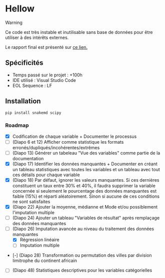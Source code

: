 # Hellow

> [!WARNING]
> Ce code est très instable et inutilisable sans base de données pour être utiliser à des intérêts externes.

Le rapport final est présenté sur [ce lien.](https://walid-projects.notion.site/Projet-ADD-1a529a68f59c805a9e5fcb06292dff3e)

## Spécificités

- Temps passé sur le projet : +100h
- IDE utilisé : Visual Studio Code
- EOL Sequence : LF

## Installation

```bash
pip install snakemd scipy
```

### Roadmap

- [x] Codification de chaque variable + Documenter le processus
- [ ] (Diapo 6 et 12) Afficher comme statistique les formats erronés/dupliqués/incohérentes/extrêmes
- [ ] (Diapo 13) Générer un tabeleau "Vue des variables" comme partie de la documentation
- [x] (Diapo 17) Identifier les données manquantes + Documenter en créant un tableau statistiques avec toutes les variables et un tableau avec tout ces détails pour chaque variable
- [x] (Diapo 18) Par défaut, ignorer les valeurs manquantes. Si ces dernières constituent un taux entre 30% et 40%, il faudra supprimer la variable concernée si seulement le pourcentage des données manquantes est faible (15%) et réparti aléatoirement. Sinon si aucune de ces conditions ne sont satisfaites
- [x] (Diapo 22) Ajouter la moyenne, médianne et Mode et/ou possiblement l'imputation multiple
- [ ] (Diapo 24) Ajouter un tableau "Variables de résultat" après remplaçage des données manquantes
- [ ] (Diapo 26) Imputation avancée au niveau du traitement des données manquantes
  - [x] Régression linéaire
  - [ ] Imputation multiple
- [-] (Diapo 28) Transformation ou permutation des villes par division limitrophe du continent africain
- [ ] (Diapo 48) Statistiques descriptives pour les variables catégorielles
